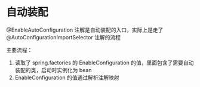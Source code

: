 # 自动装配

@EnableAutoConfiguration 注解是自动装配的入口，实际上是走了@AutoConfigurationImportSelector 注解的流程

主要流程：
1. 读取了 spring.factories 的 EnableConfiguration 的值，里面包含了需要自动装配的类，启动时实例化为 bean
2. EnableConfiguration 的值通过解析注解映射

